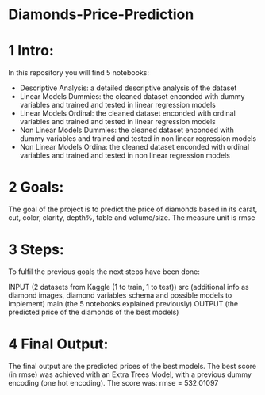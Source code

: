 # Diamonds-Price-Prediction

# 1 Intro:
In this repository you will find 5 notebooks:
  - Descriptive Analysis: a detailed descriptive analysis of the dataset
  - Linear Models Dummies: the cleaned dataset enconded with dummy variables and trained and tested in linear regression models
  - Linear Models Ordinal: the cleaned dataset enconded with ordinal variables and trained and tested in linear regression models
  - Non Linear Models Dummies: the cleaned dataset enconded with dummy variables and trained and tested in non linear regression models
  - Non Linear Models Ordina: the cleaned dataset enconded with ordinal variables and trained and tested in non linear regression models

# 2 Goals:
The goal of the project is to predict the price of diamonds based in its carat, cut, color, clarity, depth%, table and volume/size. The measure unit is rmse

# 3 Steps:
To fulfil the previous goals the next steps have been done:

INPUT (2 datasets from Kaggle (1 to train, 1 to test))
src (additional info as diamond images, diamond variables schema and possible models to implement)
main (the 5 notebooks explained previously)
OUTPUT (the predicted price of the diamonds of the best models)

# 4 Final Output:
The final output are the predicted prices of the best models. The best score (in rmse) was achieved with an Extra Trees Model, with a previous dummy encoding (one hot encoding). The score was: rmse = 532.01097
